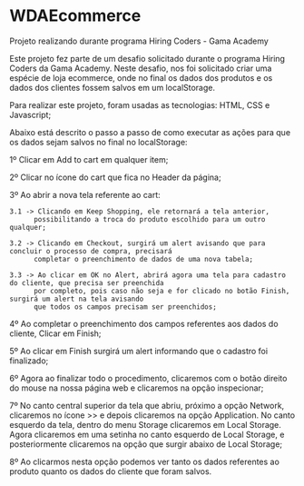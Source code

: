 # WDAEcommerce
Projeto realizando durante programa Hiring Coders - Gama Academy

Este projeto fez parte de um desafio solicitado durante o programa Hiring Coders da Gama Academy.
Neste desafio, nos foi solicitado criar uma espécie de loja ecommerce, onde no final os dados dos produtos
e os dados dos clientes fossem salvos em um localStorage.

Para realizar este projeto, foram usadas as tecnologias: HTML, CSS e Javascript;

Abaixo está descrito o passo a passo de como executar as ações para que os dados sejam salvos no final
no localStorage:

1º Clicar em Add to cart em qualquer item;

2º Clicar no ícone do cart que fica no Header da página;

3º Ao abrir a nova tela referente ao cart:

    3.1 -> Clicando em Keep Shopping, ele retornará a tela anterior, 
          possibilitando a troca do produto escolhido para um outro qualquer;
          
    3.2 -> Clicando em Checkout, surgirá um alert avisando que para concluir o processo de compra, precisará
          completar o preenchimento de dados de uma nova tabela;
      
    3.3 -> Ao clicar em OK no Alert, abrirá agora uma tela para cadastro do cliente, que precisa ser preenchida
          por completo, pois caso não seja e for clicado no botão Finish, surgirá um alert na tela avisando
          que todos os campos precisam ser preenchidos;
   
4º Ao completar o preenchimento dos campos referentes aos dados do cliente, Clicar em Finish;

5º Ao clicar em Finish surgirá um alert informando que o cadastro foi finalizado;

6º Agora ao finalizar todo o procedimento, clicaremos com o botão direito do mouse na nossa página web e
  clicaremos na opção inspecionar;
  
7º No canto central superior da tela que abriu, próximo a opção Network, clicaremos no ícone >> e depois
  clicaremos na opção Application. No canto esquerdo da tela, dentro do menu Storage clicaremos em Local Storage.
  Agora clicaremos em uma setinha no canto esquerdo de Local Storage, e posteriormente clicaremos na opção que surgir
  abaixo de Local Storage;

8º Ao clicarmos nesta opção podemos ver tanto os dados referentes ao produto quanto os dados do cliente que foram salvos. 
